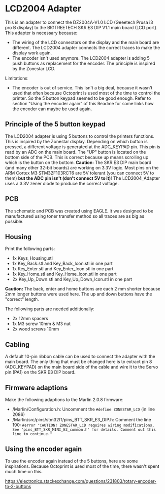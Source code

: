 # LCD2004 Adapter

This is an adapter to connect the DZ2004A-V1.0 LCD (Geeetech Prusa i3 pro B display) to the BIGTREETECH SKR E3 DIP V1.1 main board (LCD port).
This adapter is necessary because:
- The wiring of the LCD connectors on the display and the main board are different. The LCD2004 adapter connects the correct traces to make the display work again.
- The encoder isn't used anymore. The LCD2004 adapter is adding 5 push buttons as replacement for the encoder. The principle is inspired by the Zonestar LCD. 

Limitations:
- The encoder is out of service. This isn't a big deal, because it wasn't used that often because Octoprint is used most of the time to control the printer. So the 5 button keypad seemed to be good enough. Refer to section "Using the encoder again" of this Readme for some links how the encoder can maybe be used again.

## Principle of the 5 button keypad
The LCD2004 adapter is using 5 buttons to control the printers functions. This is inspired by the Zonestar display. 
Depending on which button is pressed, a different voltage is generated at the ADC_KEYPAD pin. This pin is read by an ADC on the main board.
The "UP" button is located on the bottom side of the PCB. This is correct because up means scrolling up which is the button on the bottom.
**Caution:** The SKR E3 DIP main board (and many other 32-bit boards) are working on 3.3V logic. Most pins on the ARM Cortex M3 STM32F103RCT6 are 5V tolerant (you can connect 5V to them) **but the ADC pin isn't (don't connect 5V to it)**! The LCD2004_Adapter uses a 3.3V zener diode to produce the correct voltage.

## PCB
The schematic and PCB was created using EAGLE. It was designed to be manufactured using toner transfer method so all traces are as big as possible.

## Housing
Print the following parts:
- 1x Keys_Housing.stl
- 1x Key_Back.stl and Key_Back_Icon.stl in one part
- 1x Key_Enter.stl and Key_Enter_Icon.stl in one part
- 1x Key_Home.stl and Key_Home_Icon.stl in one part
- 2x Key_Up_Down.stl and Key_Up_Down_Icon.stl in one part

**Caution:** The back, enter and home buttons are each 2 mm shorter because 2mm longer buttons were used here. The up and down buttons have the "correct" length.

The following parts are needed additionally:
- 2x 12mm spacers
- 1x M3 screw 10mm & M3 nut
- 2x wood screws 10mm

## Cabling
A default 10-pin ribbon cable can be used to connect the adapter with the main board. 
The only thing that must be changed here is to extract pin 8 (ADC_KEYPAD) on the main board side of the cable and wire it to the Servo pin (PA1) on the SKR E3 DIP board.

## Firmware adaptions
Make the following adaptions to the Marlin 2.0.8 firmware:
- <Marlin root>/Marlin/Configuration.h: 
  Uncomment the `#define ZONESTAR_LCD` (in line 2086)
- <Marlin root>/Marlin/src/pins/stm32f1/pins_BTT_SKR_E3_DIP.h:
  Comment the line 190: `#error "CAUTION! ZONESTAR_LCD requires wiring modifications. See 'pins_BTT_SKR_MINI_E3_common.h' for details. Comment out this line to continue."`

## Using the encoder again
To use the encoder again instead of the 5 buttons, here are some inspirations. Because Octoprint is used most of the time, there wasn't spent much time on this.

https://electronics.stackexchange.com/questions/231803/rotary-encoder-to-2-buttons